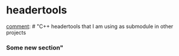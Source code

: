 # headertools
[comment]: # "C++ headertools that I am using as submodule in other projects
### Some new section"

[comment]: # "Test with empty line"
